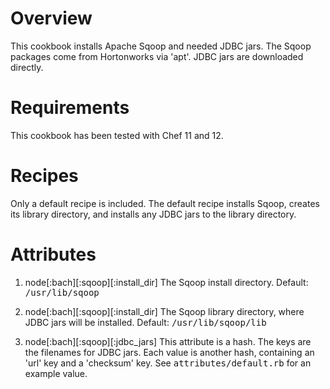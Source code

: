 Overview
========

This cookbook installs Apache Sqoop and needed JDBC jars. The Sqoop packages come from Hortonworks via 'apt'.  JDBC jars are downloaded directly.

Requirements
============

This cookbook has been tested with Chef 11 and 12.

Recipes
=======

Only a default recipe is included.  The default recipe installs Sqoop, creates its library directory, and installs any JDBC jars to the library directory.

Attributes
==========

1. node[:bach][:sqoop][:install_dir]
The Sqoop install directory.  Default: <tt>/usr/lib/sqoop</tt>

2. node[:bach][:sqoop][:install_dir]
The Sqoop library directory, where JDBC jars will be installed. Default: <tt>/usr/lib/sqoop/lib</tt>

3. node[:bach][:sqoop][:jdbc_jars]
This attribute is a hash.  The keys are the filenames for JDBC jars.  Each value is another hash, containing an 'url' key and a 'checksum' key. See <tt>attributes/default.rb</tt> for an example value.
